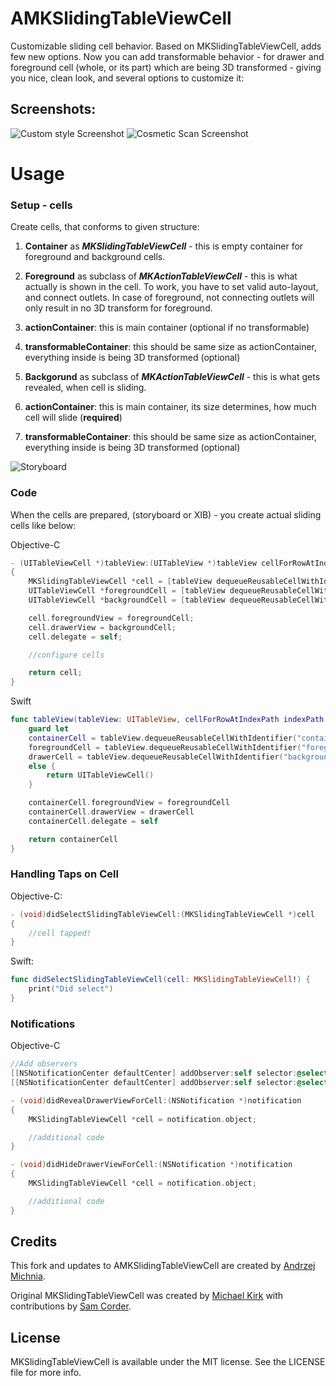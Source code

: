 AMKSlidingTableViewCell
======================

Customizable sliding cell behavior. Based on MKSlidingTableViewCell, adds few new options. Now you can add transformable behavior - for drawer and foreground cell (whole, or its part) which are being 3D transformed - giving you nice, clean look, and several options to customize it:

## Screenshots:

![Custom style Screenshot](https://raw.githubusercontent.com/amichnia/AMKSlidingTableViewCell/master/Screenshots/mk_mov_1.gif)
![Cosmetic Scan Screenshot](https://raw.githubusercontent.com/amichnia/AMKSlidingTableViewCell/master/Screenshots/mk_mov_2.gif)

# Usage

### Setup - cells

Create cells, that conforms to given structure:

1. __Container__ as __*MKSlidingTableViewCell*__ - this is empty container for foreground and background cells.

2. __Foreground__ as subclass of __*MKActionTableViewCell*__ - this is what actually is shown in the cell. To work, you have to set valid auto-layout, and connect outlets. In case of foreground, not connecting outlets will only result in no 3D transform for foreground.

  1. __actionContainer__: this is main container (optional if no transformable)

  1. __transformableContainer__: this should be same size as actionContainer, everything inside is being 3D transformed (optional)

3. __Backgorund__ as subclass of __*MKActionTableViewCell*__ - this is what gets revealed, when cell is sliding.

  1. __actionContainer__: this is main container, its size determines, how much cell will slide (__required__)

  1. __transformableContainer__: this should be same size as actionContainer, everything inside is being 3D transformed (optional)

![Storyboard](Screenshots/storyboard.png)

### Code

When the cells are prepared, (storyboard or XIB) - you create actual sliding cells like below:

Objective-C
```objective-c
- (UITableViewCell *)tableView:(UITableView *)tableView cellForRowAtIndexPath:(NSIndexPath *)indexPath
{
    MKSlidingTableViewCell *cell = [tableView dequeueReusableCellWithIdentifier:@"container"];
    UITableViewCell *foregroundCell = [tableView dequeueReusableCellWithIdentifier:@"foreground"];
    UITableViewCell *backgroundCell = [tableView dequeueReusableCellWithIdentifier:@"background"];

    cell.foregroundView = foregroundCell;
    cell.drawerView = backgroundCell;
    cell.delegate = self;

    //configure cells

    return cell;
}
```
Swift
```swift
func tableView(tableView: UITableView, cellForRowAtIndexPath indexPath: NSIndexPath) -> UITableViewCell {
    guard let
    containerCell = tableView.dequeueReusableCellWithIdentifier("container") as? MKSlidingTableViewCell,
    foregroundCell = tableView.dequeueReusableCellWithIdentifier("foreground") as? MKActionTableViewCell, // Or its subclass
    drawerCell = tableView.dequeueReusableCellWithIdentifier("background") as? MKActionTableViewCell  // Or its subclass
    else {
        return UITableViewCell()
    }

    containerCell.foregroundView = foregroundCell
    containerCell.drawerView = drawerCell
    containerCell.delegate = self

    return containerCell
}
```

### Handling Taps on Cell
Objective-C:
```objective-c
- (void)didSelectSlidingTableViewCell:(MKSlidingTableViewCell *)cell
{
    //cell tapped!
}
```
Swift:
```swift
func didSelectSlidingTableViewCell(cell: MKSlidingTableViewCell!) {
    print("Did select")
}
```

### Notifications

Objective-C
```objective-c
//Add observers
[[NSNotificationCenter defaultCenter] addObserver:self selector:@selector(didRevealDrawerViewForCell:) name:MKDrawerDidOpenNotification object:nil];
[[NSNotificationCenter defaultCenter] addObserver:self selector:@selector(didHideDrawerViewForCell:) name:MKDrawerDidCloseNotification object:nil];

- (void)didRevealDrawerViewForCell:(NSNotification *)notification
{
    MKSlidingTableViewCell *cell = notification.object;

    //additional code
}

- (void)didHideDrawerViewForCell:(NSNotification *)notification
{
    MKSlidingTableViewCell *cell = notification.object;

    //additional code
}
```

## Credits

This fork and updates to AMKSlidingTableViewCell are created by [Andrzej Michnia](https://github.com/amichnia/).

Original MKSlidingTableViewCell was created by [Michael Kirk](https://github.com/PublicStaticVoidMain/) with contributions by [Sam Corder](https://github.com/samus/).

## License

MKSlidingTableViewCell is available under the MIT license. See the LICENSE file for more info.
